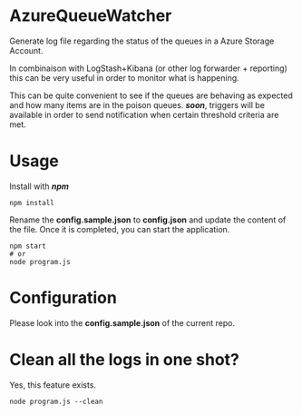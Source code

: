 # AzureQueueWatcher
Generate log file regarding the status of the queues in a Azure Storage Account.

In combinaison with LogStash+Kibana (or other log forwarder + reporting) this 
can be very useful in order to monitor what is happening.

This can be quite convenient to see if the queues are behaving as expected 
and how many items are in the poison queues. ___soon___, triggers will be available
in order to send notification when certain threshold criteria are met.

# Usage
Install with ___npm___
```Shell
npm install
```

Rename the **config.sample.json** to **config.json** and update the content of the file. Once
it is completed, you can start the application.

```Shell
npm start
# or 
node program.js
```

# Configuration
Please look into the **config.sample.json** of the current repo. 

# Clean all the logs in one shot? 
Yes, this feature exists. 
```shell
node program.js --clean
```
